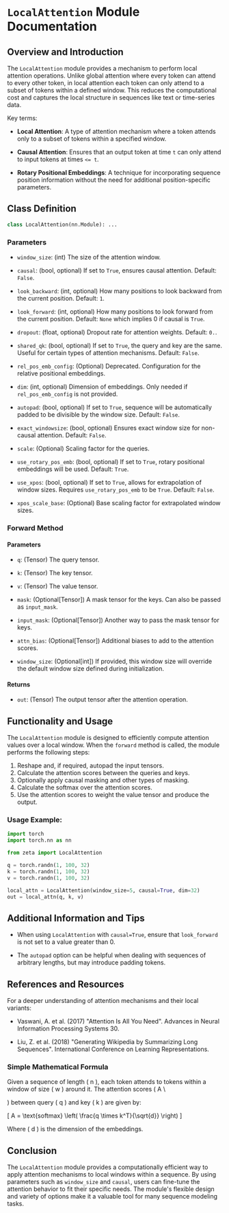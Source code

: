 # `LocalAttention` Module Documentation

## Overview and Introduction

The `LocalAttention` module provides a mechanism to perform local attention operations. Unlike global attention where every token can attend to every other token, in local attention each token can only attend to a subset of tokens within a defined window. This reduces the computational cost and captures the local structure in sequences like text or time-series data.

Key terms:

- **Local Attention**: A type of attention mechanism where a token attends only to a subset of tokens within a specified window.
  
- **Causal Attention**: Ensures that an output token at time `t` can only attend to input tokens at times `<= t`.
  
- **Rotary Positional Embeddings**: A technique for incorporating sequence position information without the need for additional position-specific parameters.

## Class Definition

```python
class LocalAttention(nn.Module): ...
```

### Parameters

- `window_size`: (int) The size of the attention window.

- `causal`: (bool, optional) If set to `True`, ensures causal attention. Default: `False`.

- `look_backward`: (int, optional) How many positions to look backward from the current position. Default: `1`.

- `look_forward`: (int, optional) How many positions to look forward from the current position. Default: `None` which implies 0 if causal is `True`.

- `dropout`: (float, optional) Dropout rate for attention weights. Default: `0.`.

- `shared_qk`: (bool, optional) If set to `True`, the query and key are the same. Useful for certain types of attention mechanisms. Default: `False`.

- `rel_pos_emb_config`: (Optional) Deprecated. Configuration for the relative positional embeddings.

- `dim`: (int, optional) Dimension of embeddings. Only needed if `rel_pos_emb_config` is not provided.

- `autopad`: (bool, optional) If set to `True`, sequence will be automatically padded to be divisible by the window size. Default: `False`.

- `exact_windowsize`: (bool, optional) Ensures exact window size for non-causal attention. Default: `False`.

- `scale`: (Optional) Scaling factor for the queries.

- `use_rotary_pos_emb`: (bool, optional) If set to `True`, rotary positional embeddings will be used. Default: `True`.

- `use_xpos`: (bool, optional) If set to `True`, allows for extrapolation of window sizes. Requires `use_rotary_pos_emb` to be `True`. Default: `False`.

- `xpos_scale_base`: (Optional) Base scaling factor for extrapolated window sizes.

### Forward Method

#### Parameters

- `q`: (Tensor) The query tensor.

- `k`: (Tensor) The key tensor.

- `v`: (Tensor) The value tensor.

- `mask`: (Optional[Tensor]) A mask tensor for the keys. Can also be passed as `input_mask`.

- `input_mask`: (Optional[Tensor]) Another way to pass the mask tensor for keys.

- `attn_bias`: (Optional[Tensor]) Additional biases to add to the attention scores.

- `window_size`: (Optional[int]) If provided, this window size will override the default window size defined during initialization.

#### Returns

- `out`: (Tensor) The output tensor after the attention operation.

## Functionality and Usage

The `LocalAttention` module is designed to efficiently compute attention values over a local window. When the `forward` method is called, the module performs the following steps:

1. Reshape and, if required, autopad the input tensors.
2. Calculate the attention scores between the queries and keys.
3. Optionally apply causal masking and other types of masking.
4. Calculate the softmax over the attention scores.
5. Use the attention scores to weight the value tensor and produce the output.

### Usage Example:

```python
import torch
import torch.nn as nn

from zeta import LocalAttention

q = torch.randn(1, 100, 32)
k = torch.randn(1, 100, 32)
v = torch.randn(1, 100, 32)

local_attn = LocalAttention(window_size=5, causal=True, dim=32)
out = local_attn(q, k, v)
```

## Additional Information and Tips

- When using `LocalAttention` with `causal=True`, ensure that `look_forward` is not set to a value greater than 0.

- The `autopad` option can be helpful when dealing with sequences of arbitrary lengths, but may introduce padding tokens.

## References and Resources

For a deeper understanding of attention mechanisms and their local variants:

- Vaswani, A. et al. (2017) "Attention Is All You Need". Advances in Neural Information Processing Systems 30.

- Liu, Z. et al. (2018) "Generating Wikipedia by Summarizing Long Sequences". International Conference on Learning Representations.

### Simple Mathematical Formula

Given a sequence of length \( n \), each token attends to tokens within a window of size \( w \) around it. The attention scores \( A \

) between query \( q \) and key \( k \) are given by:

\[ A = \text{softmax} \left( \frac{q \times k^T}{\sqrt{d}} \right) \]

Where \( d \) is the dimension of the embeddings.

## Conclusion

The `LocalAttention` module provides a computationally efficient way to apply attention mechanisms to local windows within a sequence. By using parameters such as `window_size` and `causal`, users can fine-tune the attention behavior to fit their specific needs. The module's flexible design and variety of options make it a valuable tool for many sequence modeling tasks.